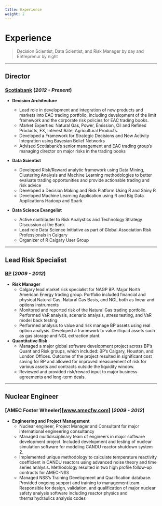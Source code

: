 ```yaml
---
title: Experience
weight: 2
---
```


# Experience
>   Decision Scientist, Data Scientist, and Risk Manager by day and Entreprenur by night  

------

## Director 
### [Scotiabank](www.scotiabank.com) (*2012 - Present*)

-   **Decision Architecture** 
    - Lead role in development and integration of new products and markets into EAC trading portfolio, including development        of the limit framework and the corporate risk policies for EAC trading books. 
    - Market Experties: Natural Gas, Power, Emission, Oil and Refined Products, FX, Interest Rate, Agricultural Products. 
    - Developed a Framework for Strategic Decisions and New Activity Integration using Bayesian Belief Networks
    - Advised Scotiabank’s senior management and EAC trading group’s managing director on major risks in the trading books

-   **Data Scientist** 
    - Developed Risk/Reward analytic framework using Data Mining, Clustering Analysis and Machine Learning methodologies to         better evaluate trading opportunities and provide actionable trading and risk advice
    -  Developed a Decision Making and Risk Platform Using R and Shiny R
    -  Developed Machine Learning Application using R and Big Data Applications Hadoop and Spark 

-   **Data Science Evangelist** 
    - Active contributer to Risk Analystics and Technology Strategy Discussion at the Bank
    - Lead role Data Science Initiative as part of Global Association Risk Professionals in Calgary
    - Organizer of R Calgary User Group

------

## Lead Risk Specialist
### [BP](www.bp.com)  (*2009 - 2012*)
-   **Risk Manager** 
    - Calgary lead market risk specialist for NAGP BP. Major North American Energy trading group. Portfolio included financial       and physical Natural Gas, Natural Gas Basis, and NGL both as linear and options instruments
    - Monitored and reported risk of the Natural Gas trading portfolio. Performed VaR analysis, scenario analysis, stress           testing, and VaR model back testing
    - Performed analysis to value and risk manage BP assets using real option analysis. Developed a framework to value              illiquid assets such as gas storage and NGL extraction plant. 
-  **Quantitative Risk**
    - Managed a major global software development project across BP’s Quant and Risk groups, which included: BP’s Calgary,          Houston, and London Offices. Outcome of the project resulted in significant cost saving for BP and allowed for improved       measurement of risk for various assets and contracts outside the liquidity window.  
    - Reviewed and provided risk/reward input to major business agreements and long-term deals. 

------

## Nuclear Engineer
### [AMEC Foster Wheeler][www.amecfw.com]  (*2009 - 2012*)
-   **Engineering and Project Management**
    - Nuclear engineer, Project Manager and Consultant for major international engineering consultancy 
    - Managed multidisciplinary team of engineers in major software development project. Included development and testing of        nuclear simulation software for modeling CANDU reactor shutdown system 2. 
    - Implemented unique methodology to calculate temperature reactivity coefficient in CANDU reactors using advanced noise         theory and time series analysis. Methodology resulted in two high profile follow-up contracts for AMEC-NSS
    - Managed NSS’s Training Development and Qualification database. Provided ongoing support and training to management team     - Responsible for design, validation, and qualification of major nuclear safety analysis software including reactor      physics and thermalhydraulics analysis codes  





<!-- links -->
[Scotiabank]: https://www.scotiabank.com/
[BP]: http://www.bp.com/
[AMEC Foster Wheeler]: http://www.amecfw.com/


